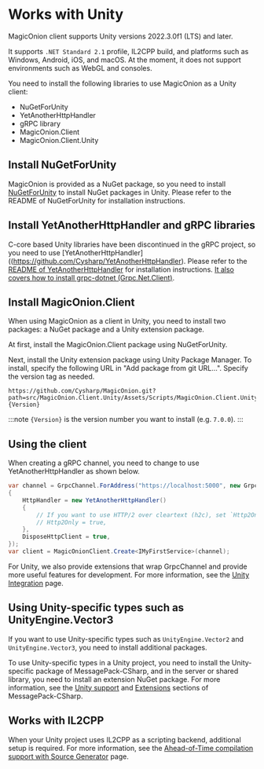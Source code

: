# Works with Unity
MagicOnion client supports Unity versions 2022.3.0f1 (LTS) and later.

It supports `.NET Standard 2.1` profile, IL2CPP build, and platforms such as Windows, Android, iOS, and macOS. At the moment, it does not support environments such as WebGL and consoles.

You need to install the following libraries to use MagicOnion as a Unity client:

- NuGetForUnity
- YetAnotherHttpHandler
- gRPC library
- MagicOnion.Client
- MagicOnion.Client.Unity

## Install NuGetForUnity

MagicOnion is provided as a NuGet package, so you need to install [NuGetForUnity](https://github.com/GlitchEnzo/NuGetForUnity) to install NuGet packages in Unity. Please refer to the README of NuGetForUnity for installation instructions.

## Install YetAnotherHttpHandler and gRPC libraries

C-core based Unity libraries have been discontinued in the gRPC project, so you need to use [YetAnotherHttpHandler]((https://github.com/Cysharp/YetAnotherHttpHandler). Please refer to the [README of YetAnotherHttpHandler](https://github.com/Cysharp/YetAnotherHttpHandler) for installation instructions. [It also covers how to install grpc-dotnet (Grpc.Net.Client)](https://github.com/Cysharp/YetAnotherHttpHandler#using-grpc-grpc-dotnet-library).

## Install MagicOnion.Client

When using MagicOnion as a client in Unity, you need to install two packages: a NuGet package and a Unity extension package.

At first, install the MagicOnion.Client package using NuGetForUnity.

Next, install the Unity extension package using Unity Package Manager. To install, specify the following URL in "Add package from git URL...". Specify the version tag as needed.

```
https://github.com/Cysharp/MagicOnion.git?path=src/MagicOnion.Client.Unity/Assets/Scripts/MagicOnion.Client.Unity#{Version}
```

:::note
`{Version}` is the version number you want to install (e.g. `7.0.0`).
:::

## Using the client

When creating a gRPC channel, you need to change to use YetAnotherHttpHandler as shown below.

```csharp
var channel = GrpcChannel.ForAddress("https://localhost:5000", new GrpcChannelOptions
{
    HttpHandler = new YetAnotherHttpHandler()
    {
        // If you want to use HTTP/2 over cleartext (h2c), set `Http2Only = true`.
        // Http2Only = true,
    },
    DisposeHttpClient = true,
});
var client = MagicOnionClient.Create<IMyFirstService>(channel);
```

For Unity, we also provide extensions that wrap GrpcChannel and provide more useful features for development. For more information, see the [Unity Integration](/integration/unity) page.

## Using Unity-specific types such as UnityEngine.Vector3
If you want to use Unity-specific types such as `UnityEngine.Vector2` and `UnityEngine.Vector3`, you need to install additional packages.

To use Unity-specific types in a Unity project, you need to install the Unity-specific package of MessagePack-CSharp, and in the server or shared library, you need to install an extension NuGet package. For more information, see the [Unity support](https://github.com/MessagePack-CSharp/MessagePack-CSharp?tab=readme-ov-file#unity-support) and [Extensions](https://github.com/MessagePack-CSharp/MessagePack-CSharp?tab=readme-ov-file#extensions) sections of MessagePack-CSharp.

## Works with IL2CPP

When your Unity project uses IL2CPP as a scripting backend, additional setup is required. For more information, see the [Ahead-of-Time compilation support with Source Generator](/source-generator/client) page.

